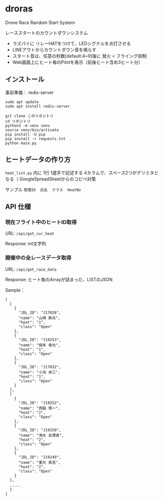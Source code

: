# droras
Drone Race Random Start System

レーススタートのカウントダウンシステム
- ラズパイに リレーHATをつけて、LEDシグナルを点灯させる
- LINEアウトからカウントダウン音を鳴らす
- スタート音は、任意の秒数[default:4~9]後に 発火 < フライング抑制
- Web画面上にヒート毎のPilotを表示（前後ヒート含め3ヒート分）


## インストール
事前準備： redis-server

```
sudo apt update
sudo apt install redis-server
```


```
git clone このリポジトリ
cd リポジトリ
python3 -m venv venv
source venv/bin/activate
pip install -U pip
pip install -r requests.txt
python main.py
```

## ヒートデータの作り方

`heat_list.py` 内に 1行 1選手で記述する
4カラムで、スペース2つがデリミタとなる（ GoogleSpreadSheetからのコピペ対策

サンプル
`管理ID  氏名  クラス  HeatNo`

## API 仕様

### 現在フライト中のヒートID取得

URL: `/api/get_cur_heat`

Response: int文字列

### 開催中の全レースデータ取得

URL: `/api/get_race_data`

Response: ヒート毎のArrayが詰まった、LISTのJSON

Sample：　

```
[
  [
    {
      "JDL_ID": "J17026",
      "name": "山崎 鉄兵",
      "heat": "1",
      "class": "Open"
    },
    {
      "JDL_ID": "J19253",
      "name": "楠本 竜也",
      "heat": "1",
      "class": "Open"
    },
    {
      "JDL_ID": "J17032",
      "name": "小池 卓三",
      "heat": "1",
      "class": "Open"
    }
  ],
  [
    {
      "JDL_ID": "J19252",
      "name": "西脇 慎一",
      "heat": "2",
      "class": "Open"
    },
    {
      "JDL_ID": "J19250",
      "name": "清水 友理香",
      "heat": "2",
      "class": "Open"
    },
    {
      "JDL_ID": "J19249",
      "name": "重光 真吾",
      "heat": "2",
      "class": "Open"
    }
  ],
  ．．．．．．
  ]
]
```
